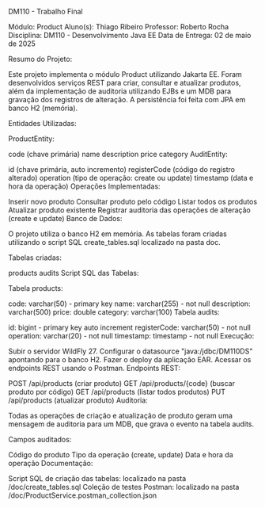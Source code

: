 DM110 - Trabalho Final

Módulo: Product
Aluno(s): Thiago Ribeiro
Professor: Roberto Rocha
Disciplina: DM110 - Desenvolvimento Java EE
Data de Entrega: 02 de maio de 2025

Resumo do Projeto:

Este projeto implementa o módulo Product utilizando Jakarta EE. Foram desenvolvidos serviços REST para criar, consultar e atualizar produtos, além da implementação de auditoria utilizando EJBs e um MDB para gravação dos registros de alteração. A persistência foi feita com JPA em banco H2 (memória).

Entidades Utilizadas:

ProductEntity:

code (chave primária)
name
description
price
category
AuditEntity:

id (chave primária, auto incremento)
registerCode (código do registro alterado)
operation (tipo de operação: create ou update)
timestamp (data e hora da operação)
Operações Implementadas:

Inserir novo produto
Consultar produto pelo código
Listar todos os produtos
Atualizar produto existente
Registrar auditoria das operações de alteração (create e update)
Banco de Dados:

O projeto utiliza o banco H2 em memória. As tabelas foram criadas utilizando o script SQL create_tables.sql localizado na pasta doc.

Tabelas criadas:

products
audits
Script SQL das Tabelas:

Tabela products:

code: varchar(50) - primary key
name: varchar(255) - not null
description: varchar(500)
price: double
category: varchar(100)
Tabela audits:

id: bigint - primary key auto increment
registerCode: varchar(50) - not null
operation: varchar(20) - not null
timestamp: timestamp - not null
Execução:

Subir o servidor WildFly 27.
Configurar o datasource "java:/jdbc/DM110DS" apontando para o banco H2.
Fazer o deploy da aplicação EAR.
Acessar os endpoints REST usando o Postman.
Endpoints REST:

POST /api/products (criar produto)
GET /api/products/{code} (buscar produto por código)
GET /api/products (listar todos produtos)
PUT /api/products (atualizar produto)
Auditoria:

Todas as operações de criação e atualização de produto geram uma mensagem de auditoria para um MDB, que grava o evento na tabela audits.

Campos auditados:

Código do produto
Tipo da operação (create, update)
Data e hora da operação
Documentação:

Script SQL de criação das tabelas: localizado na pasta /doc/create_tables.sql
Coleção de testes Postman: localizado na pasta /doc/ProductService.postman_collection.json
